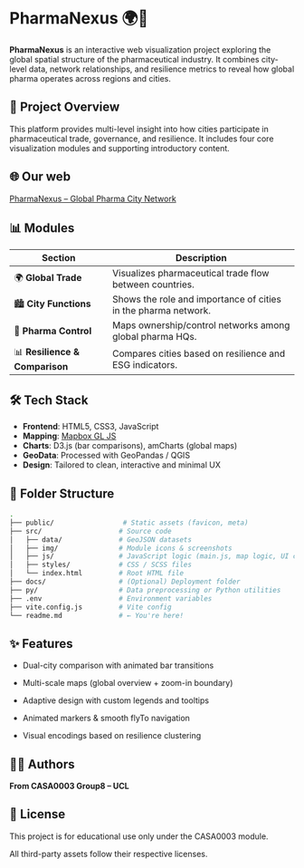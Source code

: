# PharmaNexus 🌍💊

**PharmaNexus** is an interactive web visualization project exploring the global spatial structure of the pharmaceutical industry. It combines city-level data, network relationships, and resilience metrics to reveal how global pharma operates across regions and cities.


## 🧠 Project Overview

This platform provides multi-level insight into how cities participate in pharmaceutical trade, governance, and resilience. It includes four core visualization modules and supporting introductory content.


## 🌐 Our web

[PharmaNexus – Global Pharma City Network](https://van-wu1.github.io/PharmaNexus_Global-Pharma-City-Network/)


## 📊 Modules

| Section                     | Description                                               |
|----------------------------|-----------------------------------------------------------|
| 🌍 **Global Trade**         | Visualizes pharmaceutical trade flow between countries.   |
| 🏙️ **City Functions**       | Shows the role and importance of cities in the pharma network. |
| 🧬 **Pharma Control**       | Maps ownership/control networks among global pharma HQs.  |
| 📊 **Resilience & Comparison** | Compares cities based on resilience and ESG indicators.     |


## 🛠️ Tech Stack

- **Frontend**: HTML5, CSS3, JavaScript
- **Mapping**: [Mapbox GL JS](https://docs.mapbox.com/mapbox-gl-js/)
- **Charts**: D3.js (bar comparisons), amCharts (global maps)
- **GeoData**: Processed with GeoPandas / QGIS
- **Design**: Tailored to clean, interactive and minimal UX


## 📁 Folder Structure

```bash
.
├── public/                 # Static assets (favicon, meta)
├── src/                   # Source code
│   ├── data/              # GeoJSON datasets
│   ├── img/               # Module icons & screenshots
│   ├── js/                # JavaScript logic (main.js, map logic, UI control)
│   ├── styles/            # CSS / SCSS files
│   └── index.html         # Root HTML file
├── docs/                  # (Optional) Deployment folder
├── py/                    # Data preprocessing or Python utilities
├── .env                   # Environment variables
├── vite.config.js         # Vite config
└── readme.md              # ← You're here!
```

## ✨ Features
- Dual-city comparison with animated bar transitions

- Multi-scale maps (global overview + zoom-in boundary)

- Adaptive design with custom legends and tooltips

- Animated markers & smooth flyTo navigation

- Visual encodings based on resilience clustering

## 👩‍🎓 Authors

**From CASA0003 Group8 – UCL**

## 📜 License
This project is for educational use only under the CASA0003 module.

All third-party assets follow their respective licenses.
